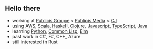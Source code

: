 ## Hello there

- working at [Publicis Groupe](https://www.publicisgroupe.com/en/) < [Publicis Media](https://www.publicisgroupe.com/en/services/services-publicis-media-en) < [CJ](https://www.cj.com/) 
- using [AWS](https://aws.amazon.com/), [Scala](https://www.scala-lang.org/), [Haskell](https://www.haskell.org/), [Clojure](https://clojure.org/), [Javascript](https://www.javascript.com/), [TypeScript](https://www.typescriptlang.org/), [Java](https://www.java.com/)
- learning [Python](https://www.python.org/), [Common Lisp](https://common-lisp.net/), [Elm](https://elm-lang.org/)
- past work in C#, F#, C++, Azure
- still interested in Rust
